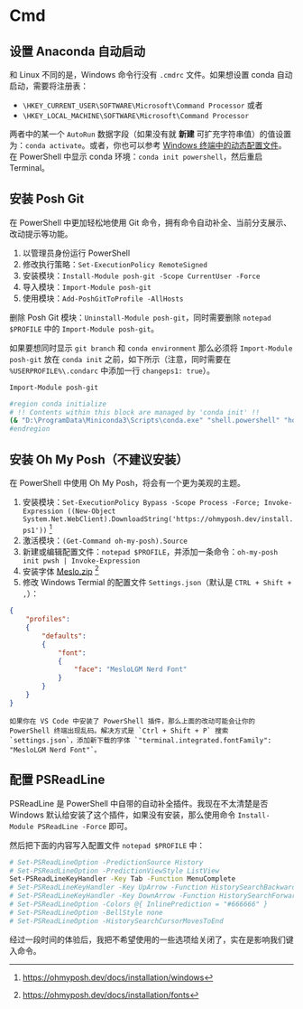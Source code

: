 # Cmd

## 设置 Anaconda 自动启动

和 Linux 不同的是，Windows 命令行没有 `.cmdrc` 文件。如果想设置 conda 自动启动，需要将注册表：

- `\HKEY_CURRENT_USER\SOFTWARE\Microsoft\Command Processor` 或者
- `\HKEY_LOCAL_MACHINE\SOFTWARE\Microsoft\Command Processor`

两者中的某一个 `AutoRun` 数据字段（如果没有就 **新建** 可扩充字符串值）的值设置为：`conda activate`。或者，你也可以参考 [Windows 终端中的动态配置文件](https://docs.microsoft.com/zh-cn/windows/terminal/dynamic-profiles)。在 PowerShell 中显示 conda 环境：`conda init powershell`，然后重启 Terminal。

## 安装 Posh Git

在 PowerShell 中更加轻松地使用 Git 命令，拥有命令自动补全、当前分支展示、改动提示等功能。

1. 以管理员身份运行 PowerShell
2. 修改执行策略：`Set-ExecutionPolicy RemoteSigned`
3. 安装模块：`Install-Module posh-git -Scope CurrentUser -Force`
4. 导入模块：`Import-Module posh-git`
5. 使用模块：`Add-PoshGitToProfile -AllHosts`

删除 Posh Git 模块：`Uninstall-Module posh-git`，同时需要删除 `notepad $PROFILE` 中的 `Import-Module posh-git`。

如果要想同时显示 `git branch` 和 `conda environment` 那么必须将 `Import-Module posh-git` 放在 `conda init` 之前，如下所示（注意，同时需要在 `%USERPROFILE%\.condarc` 中添加一行 `changeps1: true`）。

```bash
Import-Module posh-git

#region conda initialize
# !! Contents within this block are managed by 'conda init' !!
(& "D:\ProgramData\Miniconda3\Scripts\conda.exe" "shell.powershell" "hook") | Out-String | Invoke-Expression
#endregion
```

## 安装 Oh My Posh（不建议安装）

在 PowerShell 中使用 Oh My Posh，将会有一个更为美观的主题。

1. 安装模块：`Set-ExecutionPolicy Bypass -Scope Process -Force; Invoke-Expression ((New-Object System.Net.WebClient).DownloadString('https://ohmyposh.dev/install.ps1'))` [^cite_ref-1]
2. 激活模块：`(Get-Command oh-my-posh).Source`
3. 新建或编辑配置文件：`notepad $PROFILE`，并添加一条命令：`oh-my-posh init pwsh | Invoke-Expression`
4. 安装字体 [Meslo.zip](https://github.com/ryanoasis/nerd-fonts/releases/) [^cite-ref-2]
5. 修改 Windows Termial 的配置文件 `Settings.json`（默认是 `CTRL + Shift + ,`）：

```json
{
    "profiles":
    {
        "defaults":
        {
            "font":
            {
                "face": "MesloLGM Nerd Font"
            }
        }
    }
}
```

```{note}
如果你在 VS Code 中安装了 PowerShell 插件，那么上面的改动可能会让你的 PowerShell 终端出现乱码。解决方式是 `Ctrl + Shift + P` 搜索 `settings.json`，添加新下载的字体 `"terminal.integrated.fontFamily": "MesloLGM Nerd Font"`。
```

## 配置 PSReadLine

PSReadLine 是 PowerShell 中自带的自动补全插件。我现在不太清楚是否 Windows 默认给安装了这个插件，如果没有安装，那么使用命令 `Install-Module PSReadLine -Force` 即可。

然后把下面的内容写入配置文件 `notepad $PROFILE` 中：

```bash
# Set-PSReadLineOption -PredictionSource History
# Set-PSReadLineOption -PredictionViewStyle ListView
Set-PSReadLineKeyHandler -Key Tab -Function MenuComplete
# Set-PSReadLineKeyHandler -Key UpArrow -Function HistorySearchBackward
# Set-PSReadLineKeyHandler -Key DownArrow -Function HistorySearchForward
# Set-PSReadLineOption -Colors @{ InlinePrediction = "#666666" }
# Set-PSReadLineOption -BellStyle none
# Set-PSReadLineOption -HistorySearchCursorMovesToEnd
```

经过一段时间的体验后，我把不希望使用的一些选项给关闭了，实在是影响我们键入命令。

[^cite_ref-1]: <https://ohmyposh.dev/docs/installation/windows>
[^cite-ref-2]: <https://ohmyposh.dev/docs/installation/fonts>
